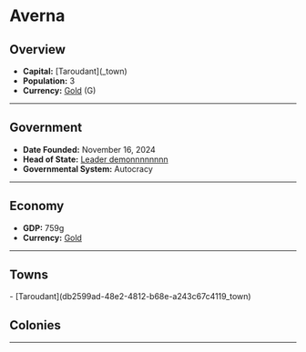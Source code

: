 <!--UNDEDITED FILE, remove this entire line if this file has been edited!-->
# <!--NAME-->Averna<!--NAME-->

## Overview

- **Capital:** <!--CAPITAL_LINK-->[Taroudant](<none>_town)<!--CAPITAL_LINK-->
- **Population:** <!--POPULATION-->3<!--POPULATION-->
- **Currency:** <!--CURRENCY_LINK-->[Gold](Gold_currency)<!--CURRENCY_LINK--> (<!--CURRENCY_ABV-->G<!--CURRENCY_ABV-->)

---

## Government

- **Date Founded:** <!--FOUNDED-->November 16, 2024<!--FOUNDED-->
- **Head of State:** <!--LEADER_TITLE_LINK-->[Leader demonnnnnnnn](demonnnnnnnn_user)<!--LEADER_TITLE_LINK-->
- **Governmental System:** <!--GOVERNMENT-->Autocracy<!--GOVERNMENT-->

---

## Economy

- **GDP:** <!--GDP-->759g<!--GDP-->
- **Currency:** <!--CURRENCY_LINK-->[Gold](Gold_currency)<!--CURRENCY_LINK-->

---

## Towns

<!--TOWNS-->- [Taroudant](db2599ad-48e2-4812-b68e-a243c67c4119_town)<!--TOWNS-->

## Colonies

<!--COLONIES--><!--COLONIES-->

---
